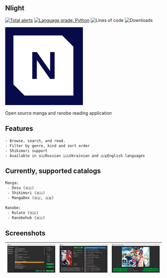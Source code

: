## Nlight

[![Total alerts](https://img.shields.io/lgtm/alerts/g/brandonzorn/Nlight.svg?logo=lgtm&logoWidth=18)](https://lgtm.com/projects/g/brandonzorn/Nlight/alerts/)
[![Language grade: Python](https://img.shields.io/lgtm/grade/python/g/brandonzorn/Nlight.svg?logo=lgtm&logoWidth=18)](https://lgtm.com/projects/g/brandonzorn/Nlight/context:python)
![Lines of code](https://img.shields.io/tokei/lines/github.com/brandonzorn/Nlight)
![Downloads](https://img.shields.io/github/downloads/brandonzorn/Nlight/total)

![Nlight](./.github/Images/app_icon.png)

Open source manga and ranobe reading application


## Features
    - Browse, search, and read.
    - Filter by genre, kind and sort order
    - Shikimori support
    - Available in 🇷🇺Russian 🇺🇦Ukrainian and 🇬🇧English languages

## Currently, supported catalogs
    Manga:
     - Desu (🇷🇺)
     - Shikimori (🇷🇺)
     - MangaDex (🇷🇺, 🇬🇧)

    Ranobe:
     - Rulate (🇷🇺)
     - Ranobehub (🇷🇺)

## Screenshots
| ![desu_1](./.github/Screenshots/nl_1.png) | ![desu_2](./.github/Screenshots/nl_2.png) | ![desu_3](./.github/Screenshots/nl_3.png) |
|-------------------------------------------|-------------------------------------------|-------------------------------------------|
